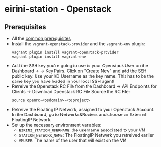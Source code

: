 # eirini-station - Openstack

## Prerequisites

* All the [common prerequisites](./README.md)
* Install the `vagrant-openstack-provider` and the `vagrant-env` plugin:
  ```
  vagrant plugin install vagrant-openstack-provider
  vagrant plugin install vagrant-env
  ```
* Add the SSH key you're going to use to your Openstack User on the Dashboard -> <your Username> -> Key Pairs.
  Click on "Create New" and add the SSH public key. Use your I/D Username as the key name.
  This has to be the same key you have loaded in your local SSH agent!
* Retreive the Openstack RC File from the Dashboard -> API Endpoints for Clients -> Download Openstack RC File
  Source the RC File:
  ```
  source openrc-<osdomain>-<osproject>
  ```
* Retreive the Floating IP Network, assigned to your Openstack Account. In the Dashboard, go to Networks&Routers and choose an External FloatingIP Network.
* Set up the necessary environment variables:
  - `EIRINI_STATION_USERNAME`: the username associated to your VM
  - `STATION_NETWORK_NAME`: The FloatingIP Network you retreived earlier
  - `VMUSER`: The name of the user that will exist on the VM

